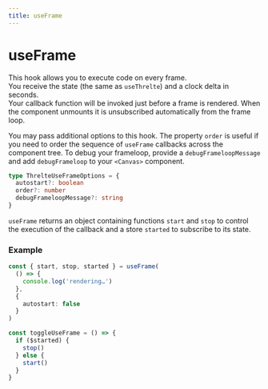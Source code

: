 ```yaml
---
title: useFrame
---
```


# useFrame

This hook allows you to execute code on every frame.  
You receive the state (the same as `useThrelte`) and a clock delta in seconds.  
Your callback function will be invoked just before a frame is rendered. When the component unmounts it is unsubscribed automatically from the frame loop.

You may pass additional options to this hook. The property `order` is useful if you need to order the sequence of `useFrame` callbacks across the component tree. To debug your frameloop, provide a `debugFrameloopMessage` and add `debugFrameloop` to your `<Canvas>` component.

```ts
type ThrelteUseFrameOptions = {
  autostart?: boolean
  order?: number
  debugFrameloopMessage?: string
}
```

`useFrame` returns an object containing functions `start` and `stop` to control the execution of the callback and a store `started` to subscribe to its state.

### Example <!-- omit in toc -->

```ts
const { start, stop, started } = useFrame(
  () => {
    console.log('rendering…')
  },
  {
    autostart: false
  }
)

const toggleUseFrame = () => {
  if ($started) {
    stop()
  } else {
    start()
  }
}
```
